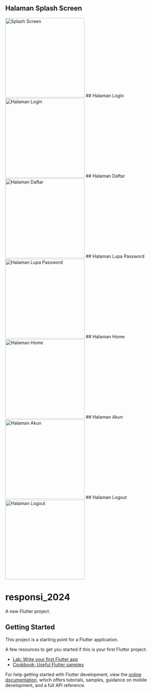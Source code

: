 ## Halaman Splash Screen
<img src="https://github.com/Daviddjunanda28/Responsi_2024/blob/main/splash_screen.jpg?raw=true" alt="Splash Screen" width="250"/>
## Halaman Login
<img src="https://github.com/Daviddjunanda28/Responsi_2024/blob/main/login.jpg?raw=true" alt="Halaman Login" width="250"/>
## Halaman Daftar
<img src="https://github.com/Daviddjunanda28/Responsi_2024/blob/main/daftar.jpg?raw=true" alt="Halaman Daftar" width="250"/>
## Halaman Lupa Password
<img src="https://github.com/Daviddjunanda28/Responsi_2024/blob/main/lupa_password.jpg?raw=true" alt="Halaman Lupa Password" width="250"/>
## Halaman Home
<img src="https://github.com/Daviddjunanda28/Responsi_2024/blob/main/home.jpg?raw=true" alt="Halaman Home" width="250"/>
## Halaman Akun
<img src="https://github.com/Daviddjunanda28/Responsi_2024/blob/main/akun.jpg?raw=true" alt="Halaman Akun" width="250"/>
## Halaman Logout
<img src="https://github.com/Daviddjunanda28/Responsi_2024/blob/main/logout.jpg?raw=true" alt="Halaman Logout" width="250"/>


# responsi_2024

A new Flutter project.

## Getting Started

This project is a starting point for a Flutter application.

A few resources to get you started if this is your first Flutter project:

- [Lab: Write your first Flutter app](https://docs.flutter.dev/get-started/codelab)
- [Cookbook: Useful Flutter samples](https://docs.flutter.dev/cookbook)

For help getting started with Flutter development, view the
[online documentation](https://docs.flutter.dev/), which offers tutorials,
samples, guidance on mobile development, and a full API reference.
